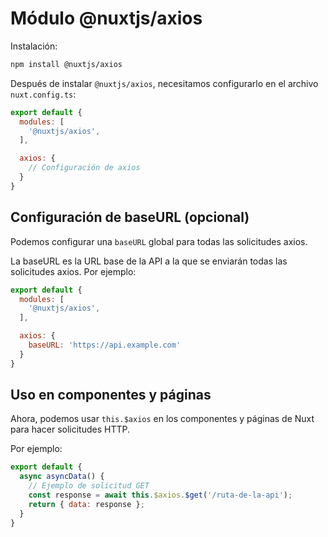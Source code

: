 # Módulo @nuxtjs/axios

Instalación:

``` sh
npm install @nuxtjs/axios
```

Después de instalar `@nuxtjs/axios`, necesitamos configurarlo en el archivo `nuxt.config.ts`:

``` js
export default {
  modules: [
    '@nuxtjs/axios',
  ],

  axios: {
    // Configuración de axios
  }
}
```

## Configuración de baseURL (opcional)

Podemos configurar una `baseURL` global para todas las solicitudes axios.

La baseURL es la URL base de la API a la que se enviarán todas las solicitudes axios. Por ejemplo:

``` js
export default {
  modules: [
    '@nuxtjs/axios',
  ],

  axios: {
    baseURL: 'https://api.example.com'
  }
}
```

## Uso en componentes y páginas

Ahora, podemos usar `this.$axios` en los componentes y páginas de Nuxt para hacer solicitudes HTTP.

Por ejemplo:

``` js
export default {
  async asyncData() {
    // Ejemplo de solicitud GET
    const response = await this.$axios.$get('/ruta-de-la-api');
    return { data: response };
  }
}
```
